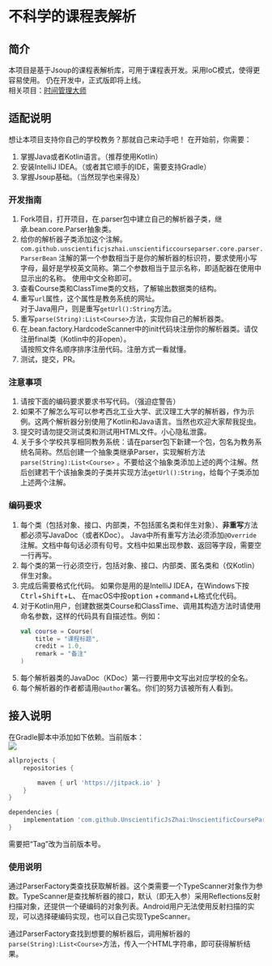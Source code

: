 # 不科学的课程表解析

## 简介

本项目是基于Jsoup的课程表解析库，可用于课程表开发。采用IoC模式，使得更容易使用。 仍在开发中，正式版即将上线。  
相关项目：[时间管理大师](https://github.com/UnscientificJsZhai/TimeManager)

## 适配说明

想让本项目支持你自己的学校教务？那就自己来动手吧！ 在开始前，你需要：

1. 掌握Java或者Kotlin语言。（推荐使用Kotlin）
2. 安装IntelliJ IDEA。（或者其它顺手的IDE，需要支持Gradle）
3. 掌握Jsoup基础。（当然现学也来得及）

### 开发指南

1. Fork项目，打开项目，在.parser包中建立自己的解析器子类，继承.bean.core.Parser抽象类。
2. 给你的解析器子类添加这个注解。  
   `com.github.unscientificjszhai.unscientificcourseparser.core.parser.ParserBean`
   注解的第一个参数相当于是你的解析器的标识符，要求使用小写字母，最好是学校英文简称。第二个参数相当于显示名称，即适配器在使用中显示出的名称。 使用中文全称即可。
3. 查看Course类和ClassTime类的文档，了解输出数据类的结构。
4. 重写`url`属性，这个属性是教务系统的网址。  
   对于Java用户，则是重写`getUrl():String`方法。
5. 重写`parse(String):List<Course>`方法，实现你自己的解析器类。
6. 在.bean.factory.HardcodeScanner中的init代码块注册你的解析器类。请仅注册final类（Kotlin中的非open）。  
   请按照文件名顺序排序注册代码。注册方式一看就懂。
7. 测试，提交，PR。

### 注意事项

1. 请按下面的编码要求要求书写代码。（强迫症警告）
2. 如果不了解怎么写可以参考西北工业大学、武汉理工大学的解析器，作为示例。这两个解析器分别使用了Kotlin和Java语言。当然也欢迎大家帮我捉虫。
3. 提交时请勿提交测试类和测试用HTML文件。小心隐私泄露。
4. 关于多个学校共享相同教务系统：请在parser包下新建一个包，包名为教务系统名简称。然后创建一个抽象类继承Parser，实现解析方法`parse(String):List<Course>`
   。不要给这个抽象类添加上述的两个注解。然后创建若干个该抽象类的子类并实现方法`getUrl():String`，给每个子类添加上述两个注解。

### 编码要求

1. 每个类（包括对象、接口、内部类，不包括匿名类和伴生对象）、**非重写**方法都必须写JavaDoc（或者KDoc）。 Java中所有重写方法必须添加`@Override`
   注解。文档中每句话必须有句号。文档中如果出现参数、返回等字段，需要空一行再写。
2. 每个类的第一行必须空行，包括对象、接口、内部类、匿名类和（仅Kotlin）伴生对象。
3. 完成后需要格式化代码。 如果你是用的是IntelliJ IDEA，在Windows下按<kbd>Ctrl</kbd>+<kbd>Shift</kbd>+<kbd>L</kbd>、 在macOS中按<kbd>option</kbd>
   +<kbd>command</kbd>+<kbd>L</kbd>格式化代码。
4. 对于Kotlin用户，创建数据类Course和ClassTime、调用其构造方法时请使用命名参数，这样的代码具有自描述性。例如：
   ```kotlin
   val course = Course(
       title = "课程标题",
       credit = 1.0,
       remark = "备注"
   )
   ```
5. 每个解析器类的JavaDoc（KDoc）第一行要用中文写出对应学校的全名。
6. 每个解析器的作者都请用`@author`署名。你们的努力该被所有人看到。

## 接入说明

在Gradle脚本中添加如下依赖。当前版本：  
[![](https://jitpack.io/v/UnscientificJsZhai/UnscientificCourseParser.svg)](https://jitpack.io/#UnscientificJsZhai/UnscientificCourseParser)

```groovy
allprojects {
    repositories {

        maven { url 'https://jitpack.io' }
    }
}

dependencies {
    implementation 'com.github.UnscientificJsZhai:UnscientificCourseParser:Tag'
}
```

需要把“Tag”改为当前版本号。

### 使用说明

通过ParserFactory类查找获取解析器。这个类需要一个TypeScanner对象作为参数。TypeScanner是查找解析器的接口，默认（即无入参）采用Reflections反射扫描对象，还提供一个硬编码的对象列表。Android用户无法使用反射扫描的实现，可以选择硬编码实现，也可以自己实现TypeScanner。

通过ParserFactory查找到想要的解析器后，调用解析器的`parse(String):List<Course>`方法，传入一个HTML字符串，即可获得解析结果。